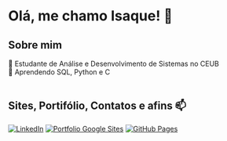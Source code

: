 # Olá, me chamo Isaque! 👋
## Sobre mim
🔭 Estudante de Análise e Desenvolvimento de Sistemas no CEUB <br>
🌱 Aprendendo SQL, Python e C <br>
<br>
## Sites, Portifólio, Contatos e afins 📫
[![LinkedIn](https://img.shields.io/badge/LinkedIn-0077B5?style=for-the-badge&logo=linkedin&logoColor=white)](https://www.linkedin.com/in/seu-perfil)
[![Portfolio Google Sites](https://img.shields.io/badge/Google_Sites-1B1464?style=for-the-badge&logo=google&logoColor=white)](https://sites.google.com/view/isaque-portifolio/in%C3%ADcio)
[![GitHub Pages](https://img.shields.io/badge/GitHub_Pages-CA0B4A?style=for-the-badge&logo=github&logoColor=white)](https://Isaque113.github.io)

<!-- <img src="https://raw.githubusercontent.com/Isaque113/Isaque113/output/snake.svg" alt="Snake animation" /> -->
